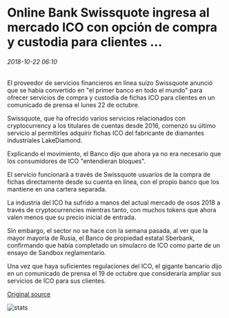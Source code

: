 # Online Bank Swissquote ingresa al mercado ICO con opción de compra y custodia para clientes ...

###### 2018-10-22 06:10

El proveedor de servicios financieros en línea suizo Swissquote anunció que se había convertido en "el primer banco en todo el mundo" para ofrecer servicios de compra y custodia de fichas ICO para clientes en un comunicado de prensa el lunes 22 de octubre.

Swissquote, que ha ofrecido varios servicios relacionados con cryptocurrency a los titulares de cuentas desde 2016, comenzó su último servicio al permitirles adquirir fichas ICO del fabricante de diamantes industriales LakeDiamond.

Explicando el movimiento, el Banco dijo que ahora ya no era necesario que los consumidores de ICO "entendieran bloques".

El servicio funcionará a través de Swissquote usuarios de la compra de fichas directamente desde su cuenta en línea, con el propio banco que los mantiene en una cartera separada.

La industria del ICO ha sufrido a manos del actual mercado de osos 2018 a través de cryptocurrencies mientras tanto, con muchos tokens que ahora valen menos que su precio inicial de entrada.

Sin embargo, el sector no se hace con la semana pasada, al ver que la mayor mayoría de Rusia, el Banco de propiedad estatal Sberbank, confirmando que había completado un simulacro de ICO como parte de un ensayo de Sandbox reglamentario.

Una vez que haya suficientes regulaciones del ICO, el gigante bancario dijo en un comunicado de prensa el 19 de octubre que consideraría ampliar sus servicios de ICO para sus clientes.

[Original source](https://cointelegraph.com/news/online-bank-swissquote-enters-ico-market-with-purchase-and-custody-option-for-clients)

![stats](https://c.statcounter.com/11760860/0/a89fa40b/1/ "stats")